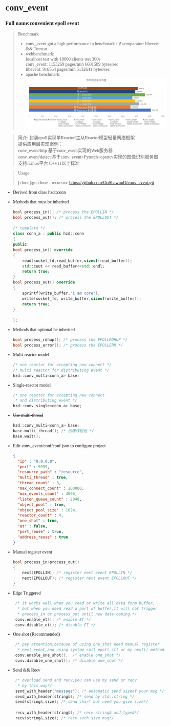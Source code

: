 
# <font face="Agave Nerd Font">conv_event
### Full name:convenient epoll event

>  Benchmark 
> - conv_event got a high performance in benchmark : )!
  comparator:  libevent && Tomcat
> - webbenchmark:\
> localhost test with 18000 clients test 300s        \
>   conv_event: 1153269 pages/min  6601589 bytes/sec \
>   libevent:   916564  pages/min  5132641 bytes/sec 
> - apache benchmark:\
> ![img_1.png](img_1.png)

> 简介: 封装epoll实现单Reactor/主从Reactor模型轻量网络框架 \
> 提供应用层实现案例：\
> conv_event/http 基于conv_event实现的Web服务器  \
> conv_event/detect 基于conv_event+Pytorch+opencv实现的图像识别服务器 \
> 支持:Linux平台 C++11以上标准

> Usage
> 
>[clone]:git clone --recursive https://github.com/OoShawnoO/conv_event.git

- Derived from class hzd::conn
- Methods that must be inherited
    ```c++
    bool process_in(); /* process the EPOLLIN */
    bool process_out(); /* process the EPOLLOUT */
  
  /* template */
  class conn_a : public hzd::conn
  {
  public:
    bool process_in() override
    {
        read(socket_fd,read_buffer,sizeof(read_buffer));
        std::cout << read_buffer<<std::endl;
        return true;
    }
    bool process_out() override
    {
        sprintf(write_buffer,"i am core");
        write(socket_fd, write_buffer,sizeof(write_buffer));
        return true;
    }
  
  };
    ```
- Methods that optional be inherited
    ```c++
    bool process_rdhup(); /* process the EPOLLRDHUP */
    bool process_error(); /* process the EPOLLERR */
    ```

- Multi-reactor model
    ```c++
    /* one reactor for accepting new connect */
    /* multi reactor for distributing event */
    hzd::conv_multi<conn_a> base;
    ```
- Single-reactor model
    ```c++
    /* one reactor for accepting new connect
     * and distributing event */
    hzd::conv_single<conn_a> base;
    ```

- ~~Use multi-thread~~
    ```c++
    hzd::conv_multi<conn_a> base;
    base.multi_thread(); /* 创建线程池 */
    base.wait();
    ```
- Edit conv_event/conf/conf.json to configure project
  ```json
  {
    "ip" : "0.0.0.0",
    "port" : 9999,
    "resource_path" : "resource",
    "multi_thread" : true,
    "thread_count" : 8,
    "max_connect_count" : 200000,
    "max_events_count" : 4096,
    "listen_queue_count" : 2048,
    "object_pool" : true,
    "object_pool_size" : 1024,
    "reactor_count" : 4,
    "one_shot" : true,
    "et" : false,
    "port_reuse" : true,
    "address_reuse" : true
  }
  ```

- Manual register event
    ```c++
    bool process_in/process_out()
   {
        next(EPOLLIN); /* register next event EPOLLIN */
        next(EPOLLOUT); /* register next event EPOLLOUT */
   }
    ```
- Edge Triggered
   ```c++
    /* it works well when you read or write all data form buffer,
     * but when you need read a part of buffer,it will not trigger
     * process_in or process_out until new data coming.*/
    conv.enable_et(); /* enable ET */
    conv.disable_et(); /* disable ET */
   ```
- One shot (Recommended)
   ```c++
    /* pay attention,because of using one_shot need manual register 
     * next event,and using system call epoll_ctl or my next() method.*/
    conv.enable_one_shot();  /* enable one_shot */
    conv.disable_one_shot(); /* disable one_shot */
   ```
- Send && Recv
   ```c++
    /* overload send and recv,you can use my send or recv
     * by this way*/
    send_with_header("message"); /* automatic send sizeof your msg */
    send_with_header(string&); /* send by std::string */
    send(string&,size); /* send char* but need you give size*/
    
    recv_with_header(string&); /* recv string& and type&*/
    recv(string&,size); /* recv such size msg*/
   ```